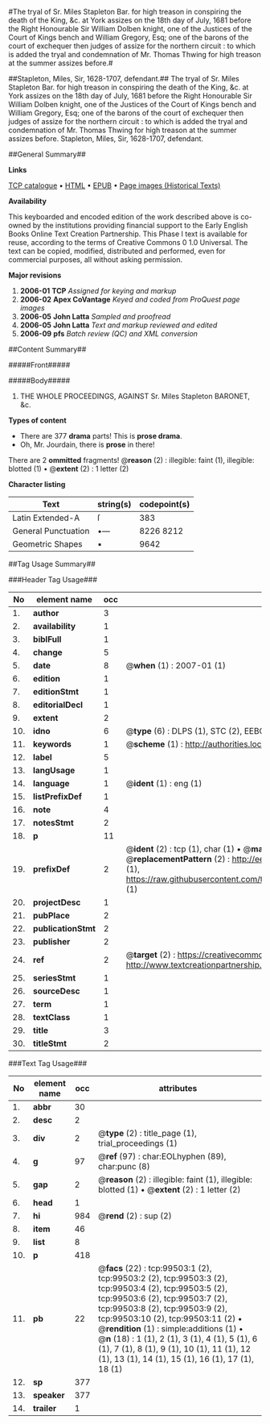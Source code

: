 #The tryal of Sr. Miles Stapleton Bar. for high treason in conspiring the death of the King, &c. at York assizes on the 18th day of July, 1681 before the Right Honourable Sir William Dolben knight, one of the Justices of the Court of Kings bench and William Gregory, Esq; one of the barons of the court of exchequer then judges of assize for the northern circuit : to which is added the tryal and condemnation of Mr. Thomas Thwing for high treason at the summer assizes before.#

##Stapleton, Miles, Sir, 1628-1707, defendant.##
The tryal of Sr. Miles Stapleton Bar. for high treason in conspiring the death of the King, &c. at York assizes on the 18th day of July, 1681 before the Right Honourable Sir William Dolben knight, one of the Justices of the Court of Kings bench and William Gregory, Esq; one of the barons of the court of exchequer then judges of assize for the northern circuit : to which is added the tryal and condemnation of Mr. Thomas Thwing for high treason at the summer assizes before.
Stapleton, Miles, Sir, 1628-1707, defendant.

##General Summary##

**Links**

[TCP catalogue](http://www.ota.ox.ac.uk/tcp/)  • 
[HTML](http://tei.it.ox.ac.uk/tcp/Texts-HTML/free/A63/A63193.html)  • 
[EPUB](http://tei.it.ox.ac.uk/tcp/Texts-EPUB/free/A63/A63193.epub) • 
[Page images (Historical Texts)](https://data.historicaltexts.jisc.ac.uk/view?pubId=eebo-13419875e&pageId=eebo-13419875e-99503-1)

**Availability**

This keyboarded and encoded edition of the
	       work described above is co-owned by the institutions
	       providing financial support to the Early English Books
	       Online Text Creation Partnership. This Phase I text is
	       available for reuse, according to the terms of Creative
	       Commons 0 1.0 Universal. The text can be copied,
	       modified, distributed and performed, even for
	       commercial purposes, all without asking permission.

**Major revisions**

1. __2006-01__ __TCP__ *Assigned for keying and markup*
1. __2006-02__ __Apex CoVantage__ *Keyed and coded from ProQuest page images*
1. __2006-05__ __John Latta__ *Sampled and proofread*
1. __2006-05__ __John Latta__ *Text and markup reviewed and edited*
1. __2006-09__ __pfs__ *Batch review (QC) and XML conversion*

##Content Summary##

#####Front#####

#####Body#####

1. THE WHOLE PROCEEDINGS, AGAINST Sr. Miles Stapleton BARONET, &c.

**Types of content**

  * There are 377 **drama** parts! This is **prose drama**.
  * Oh, Mr. Jourdain, there is **prose** in there!

There are 2 **ommitted** fragments! 
 @__reason__ (2) : illegible: faint (1), illegible: blotted (1)  •  @__extent__ (2) : 1 letter (2)

**Character listing**


|Text|string(s)|codepoint(s)|
|---|---|---|
|Latin Extended-A|ſ|383|
|General Punctuation|•—|8226 8212|
|Geometric Shapes|▪|9642|

##Tag Usage Summary##

###Header Tag Usage###

|No|element name|occ|attributes|
|---|---|---|---|
|1.|__author__|3||
|2.|__availability__|1||
|3.|__biblFull__|1||
|4.|__change__|5||
|5.|__date__|8| @__when__ (1) : 2007-01 (1)|
|6.|__edition__|1||
|7.|__editionStmt__|1||
|8.|__editorialDecl__|1||
|9.|__extent__|2||
|10.|__idno__|6| @__type__ (6) : DLPS (1), STC (2), EEBO-CITATION (1), OCLC (1), VID (1)|
|11.|__keywords__|1| @__scheme__ (1) : http://authorities.loc.gov/ (1)|
|12.|__label__|5||
|13.|__langUsage__|1||
|14.|__language__|1| @__ident__ (1) : eng (1)|
|15.|__listPrefixDef__|1||
|16.|__note__|4||
|17.|__notesStmt__|2||
|18.|__p__|11||
|19.|__prefixDef__|2| @__ident__ (2) : tcp (1), char (1)  •  @__matchPattern__ (2) : ([0-9\-]+):([0-9IVX]+) (1), (.+) (1)  •  @__replacementPattern__ (2) : http://eebo.chadwyck.com/downloadtiff?vid=$1&page=$2 (1), https://raw.githubusercontent.com/textcreationpartnership/Texts/master/tcpchars.xml#$1 (1)|
|20.|__projectDesc__|1||
|21.|__pubPlace__|2||
|22.|__publicationStmt__|2||
|23.|__publisher__|2||
|24.|__ref__|2| @__target__ (2) : https://creativecommons.org/publicdomain/zero/1.0/ (1), http://www.textcreationpartnership.org/docs/. (1)|
|25.|__seriesStmt__|1||
|26.|__sourceDesc__|1||
|27.|__term__|1||
|28.|__textClass__|1||
|29.|__title__|3||
|30.|__titleStmt__|2||


###Text Tag Usage###

|No|element name|occ|attributes|
|---|---|---|---|
|1.|__abbr__|30||
|2.|__desc__|2||
|3.|__div__|2| @__type__ (2) : title_page (1), trial_proceedings (1)|
|4.|__g__|97| @__ref__ (97) : char:EOLhyphen (89), char:punc (8)|
|5.|__gap__|2| @__reason__ (2) : illegible: faint (1), illegible: blotted (1)  •  @__extent__ (2) : 1 letter (2)|
|6.|__head__|1||
|7.|__hi__|984| @__rend__ (2) : sup (2)|
|8.|__item__|46||
|9.|__list__|8||
|10.|__p__|418||
|11.|__pb__|22| @__facs__ (22) : tcp:99503:1 (2), tcp:99503:2 (2), tcp:99503:3 (2), tcp:99503:4 (2), tcp:99503:5 (2), tcp:99503:6 (2), tcp:99503:7 (2), tcp:99503:8 (2), tcp:99503:9 (2), tcp:99503:10 (2), tcp:99503:11 (2)  •  @__rendition__ (1) : simple:additions (1)  •  @__n__ (18) : 1 (1), 2 (1), 3 (1), 4 (1), 5 (1), 6 (1), 7 (1), 8 (1), 9 (1), 10 (1), 11 (1), 12 (1), 13 (1), 14 (1), 15 (1), 16 (1), 17 (1), 18 (1)|
|12.|__sp__|377||
|13.|__speaker__|377||
|14.|__trailer__|1||
